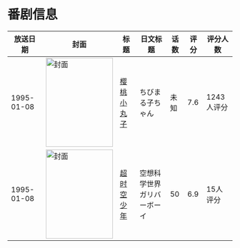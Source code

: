# 番剧信息

|放送日期|封面|标题|日文标题|话数|评分|评分人数|
|---|---|---|---|---|---|---|
|1995-01-08|<img src="https://lain.bgm.tv/pic/cover/c/25/04/9270_zlMzw.jpg" alt="封面" style="width:150px;height:200px;object-fit:cover;">|[樱桃小丸子](https://bangumi.tv/subject/9270)|ちびまる子ちゃん|未知|7.6|1243人评分|
|1995-01-08|<img src="https://lain.bgm.tv/pic/cover/c/99/4a/37457_cvRmQ.jpg" alt="封面" style="width:150px;height:200px;object-fit:cover;">|[超时空少年](https://bangumi.tv/subject/37457)|空想科学世界ガリバーボーイ|50|6.9|15人评分|
